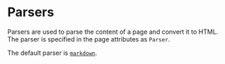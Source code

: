 # Parsers

Parsers are used to parse the content of a page and convert it to HTML. The parser is specified in the page attributes as `Parser`.

The default parser is [`markdown`](markdown/README.md).
